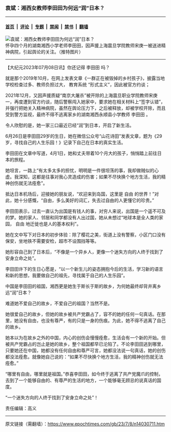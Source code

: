 ### 袁斌：湘西女教师李田田为何远“润”日本？

---

#### [首页](../../../..?n14030711) &nbsp;|&nbsp; [评论](../../../../../epoch-comment?n14030711) &nbsp;|&nbsp; [专题](../../../../../epoch-special?n14030711) &nbsp;|&nbsp; [禁闻](../../../../../epoch-news?n14030711) &nbsp;|&nbsp; [禁书](../../../../../books?n14030711) &nbsp;|&nbsp; [翻墙](https://github.com/gfw-breaker/nogfw/blob/master/README.md?n14030711)


<div><img alt="袁斌：湘西女教师李田田为何远“润”日本？" class="attachment-djy_600_400 size-djy_600_400 wp-post-image" src="https://i.epochtimes.com/assets/uploads/2021/12/id13459382-3fae435e3765d43d0e268859e8b44d73-600x400.jpg"/>
<div class="caption">
 怀孕四个月的湖南湘西小学老师李田田，因声援上海震旦学院教师宋庚一被送进精神病院，引起舆论的关注。（推特图片）
</div></div><hr/><div class="post_content" id="artbody" itemprop="articleBody">
 <!-- article content begin -->
 <p>
  【大纪元2023年07月08日讯】你还记得
  <ok href="https://www.epochtimes.com/gb/tag/%E6%9D%8E%E7%94%B0%E7%94%B0.html">
   李田田
  </ok>
  吗？
 </p>
 <p>
  就是那个2019年10月，在网上发表文章《一群正在被毁掉的乡村孩子》，披露当地学校检查过多、教师负担过大，
  <ok href="https://www.epochtimes.com/gb/tag/%E6%95%99%E8%82%B2%E7%B3%BB%E7%BB%9F.html">
   教育系统
  </ok>
  “形式主义”，因此被官方约谈；
 </p>
 <p>
  2021年12月，又因声援质疑“南京大屠杀”被开除的上海震旦职业学院教师宋庚一，再度遭到官方约谈，随后警察闯入她家中，要求她在相关材料上“签字认错”，并强行把她关入精神病院，虽然在舆论压力下，之后被释放，却被学校开除，而且受到警方监视，最终不得不逃离家乡的湖南湘西永顺县小学教师
  <ok href="https://www.epochtimes.com/gb/tag/%E6%9D%8E%E7%94%B0%E7%94%B0.html">
   李田田
  </ok>
  。
 </p>
 <p>
  令人欣慰的是，她一家三口最近已经“润”到日本，开启了新生活。
 </p>
 <p>
  6月26日是李田田29岁的生日，她在微信公众号“山花诗田”发表文章，题为《29岁，寻找自己的人生乐园！》记录下自己在日本的真实生活。
 </p>
 <p>
  李田田在文章中写道，4月1日，她和丈夫带着10个月大的孩子，悄悄踏上前往日本的旅程。
 </p>
 <p>
  她坦言，一路上“有太多太多的担忧，明明是一件很坦荡的事，我却做贼似的心虚。我深知，这都是往事对我心灵造成的伤害；如果不尽快换个地方生活，我的精神创伤就无法痊愈”。
 </p>
 <p>
  抵达日本机场后，迎接她的朋友说，“欢迎来到岛国，这里是
  <ok href="https://www.epochtimes.com/gb/tag/%E8%87%AA%E7%94%B1.html">
   自由
  </ok>
  的世界！”对此，她十分感慨，“自由，多么美好的词汇，失去过自由的人更懂它的珍贵。”
 </p>
 <p>
  李田田表示，过去一直认为出国是有钱人的事，对穷人来说，出国是一个遥不可及的梦。她的家人、邻居和同学都没有人出过国，她从未想过“地球本是全人类的家园，
  <ok href="https://www.epochtimes.com/gb/tag/%E8%87%AA%E7%94%B1.html">
   自由
  </ok>
  地迁徙也是人的基本权利”。
 </p>
 <p>
  她在文中写下对日本的初步体验：除了樱花之美，街道上没有警察，小区门口没有保安，坐地铁不需要安检，超市不设围挡等等。
 </p>
 <p>
  她形容自己到了日本后，“不像是一个异乡人，更像一个迷失方向的人终于找到了安身立命之处”。
 </p>
 <p>
  李田田许下的生日心愿是，“以一个新生儿的姿态拥抱今后的生活，学习新的语言和新的思想，我要做自己的祖先，寻找属于自己的人生乐园”。
 </p>
 <p>
  中国是李田田的祖国，湘西更是她生于斯长于斯的故乡，为何她最终却背井离乡远“润”日本？
 </p>
 <p>
  难道她不爱自己的故乡，不爱自己的祖国？当然不是。
 </p>
 <p>
  她很爱自己的故乡，但她的故乡被共产党霸占了，容不的她的任何一句真话。在那里，她没有自由，也没有尊严，有的只是一身的伤痕。为此，她不得不逃离了自己的故乡。
 </p>
 <p>
  她本以为在故乡之外的中国，内心的创伤会慢慢痊愈，生活会有一个新的开始。但被共产党霸占的岂止是她的故乡，整个祖国都早已沦陷了。不论李田田逃到哪里，只要她还在中国，她都没有任何自由和尊严可言，她都没法说一句真话，她的创伤都没法痊愈。就像她自己说的：“如果不尽快换个地方生活，我的精神创伤就无法痊愈。”
 </p>
 <p>
  “哪里有自由，哪里就是祖国。”恭喜李田田，如今终于逃离了共产党魔爪的控制，去到了一个能够自由的、有尊严的生活的地方，一个能够毫无顾忌的说真话的国度。
 </p>
 <p>
  “一个迷失方向的人终于找到了安身立命之处”！
 </p>
 <p>
  责任编辑：高义
 </p>
 <!-- article content end -->
 <div id="below_article_ad">
 </div>
</div>


---

原文链接（需翻墙）：https://www.epochtimes.com/gb/23/7/8/n14030711.htm
